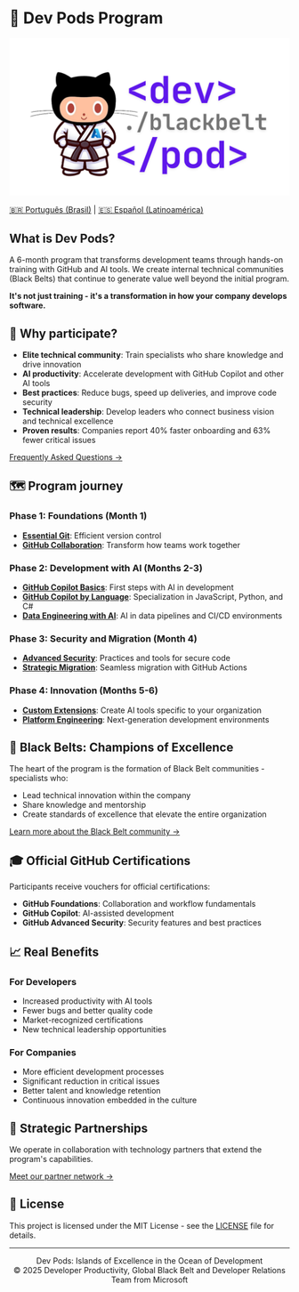 # 🚀 Dev Pods Program

![Dev Pods Logo](images/dev-pod-logo.png)

[🇧🇷 Português (Brasil)](./README-pt-BR.md) | 
[🇪🇸 Español (Latinoamérica)](./README-es-LATAM.md)

## What is Dev Pods?

A 6-month program that transforms development teams through hands-on training with GitHub and AI tools. We create internal technical communities (Black Belts) that continue to generate value well beyond the initial program.

**It's not just training - it's a transformation in how your company develops software.**

## 💪 Why participate?

* **Elite technical community**: Train specialists who share knowledge and drive innovation
* **AI productivity**: Accelerate development with GitHub Copilot and other AI tools
* **Best practices**: Reduce bugs, speed up deliveries, and improve code security
* **Technical leadership**: Develop leaders who connect business vision and technical excellence
* **Proven results**: Companies report 40% faster onboarding and 63% fewer critical issues

[Frequently Asked Questions →](./docs/faq.md)

## 🗺️ Program journey

### Phase 1: Foundations (Month 1)
* **[Essential Git](./content/git-basics/)**: Efficient version control
* **[GitHub Collaboration](./content/github-basics/)**: Transform how teams work together

### Phase 2: Development with AI (Months 2-3)
* **[GitHub Copilot Basics](https://github.com/microsoft/Mastering-GitHub-Copilot-for-Paired-Programming)**: First steps with AI in development
* **[GitHub Copilot by Language](https://github.com/microsoft/Mastering-GitHub-Copilot-for-Paired-Programming)**: Specialization in JavaScript, Python, and C#
* **[Data Engineering with AI](https://github.com/githubuniverseworkshops/data-with-copilot)**: AI in data pipelines and CI/CD environments

### Phase 3: Security and Migration (Month 4)
* **[Advanced Security](https://github.com/microsoft/aitour-github-advanced-security-workflow)**: Practices and tools for secure code
* **[Strategic Migration](https://github.com/github/gh-actions-importer)**: Seamless migration with GitHub Actions

### Phase 4: Innovation (Months 5-6)
* **[Custom Extensions](https://github.com/githubuniverseworkshops/build-custom-copilot-extensions)**: Create AI tools specific to your organization
* **[Platform Engineering](https://github.com/microsoft/hands-on-lab-platform-engineering-for-devs)**: Next-generation development environments

## 🥋 Black Belts: Champions of Excellence

The heart of the program is the formation of Black Belt communities - specialists who:

* Lead technical innovation within the company
* Share knowledge and mentorship
* Create standards of excellence that elevate the entire organization

[Learn more about the Black Belt community →](./content/black-belt-community/)

## 🎓 Official GitHub Certifications

Participants receive vouchers for official certifications:

* **GitHub Foundations**: Collaboration and workflow fundamentals
* **GitHub Copilot**: AI-assisted development
* **GitHub Advanced Security**: Security features and best practices

## 📈 Real Benefits

### For Developers
* Increased productivity with AI tools
* Fewer bugs and better quality code
* Market-recognized certifications
* New technical leadership opportunities

### For Companies
* More efficient development processes
* Significant reduction in critical issues
* Better talent and knowledge retention
* Continuous innovation embedded in the culture

## 🤝 Strategic Partnerships

We operate in collaboration with technology partners that extend the program's capabilities.

[Meet our partner network →](./content/partners/)

## 📄 License

This project is licensed under the MIT License - see the [LICENSE](LICENSE) file for details.

---

<p align="center">
Dev Pods: Islands of Excellence in the Ocean of Development<br>
© 2025 Developer Productivity, Global Black Belt and Developer Relations Team from Microsoft
</p>

